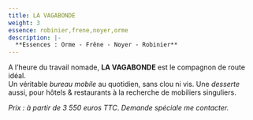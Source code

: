```yaml
---
title: LA VAGABONDE
weight: 3
essence: robinier,frene,noyer,orme
description: |-
  **Essences : Orme - Frêne - Noyer - Robinier**
---
```


A l’heure du travail nomade, **LA VAGABONDE** est le compagnon de route idéal.
<br/> Un véritable *bureau mobile* au quotidien, sans clou ni vis. 
Une *desserte* aussi, pour hôtels & restaurants à la recherche de mobiliers singuliers.

*Prix : à partir de 3 550 euros TTC*.
*Demande spéciale me contacter.*
